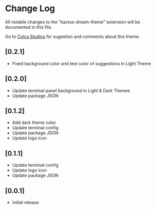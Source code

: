# Change Log

All notable changes to the "kactus-dream-theme" extension will be documented in this file.

Go to [Colca Studios](https://wwwcolcastudios.com/) for sugestion and comments about this theme.

## [0.2.1]
- Fixed background color and text color of suggestions in Light Theme

## [0.2.0]
- Update terminal panel background in Light & Dark Themes
- Update package JSON

## [0.1.2]
- Add dark theme color
- Update terminal config 
- Update package JSON
- Update logo icon 
  
## [0.1.1]
- Update terminal config
- Update logo icon
- Update package JSON

## [0.0.1]

- Initial release
